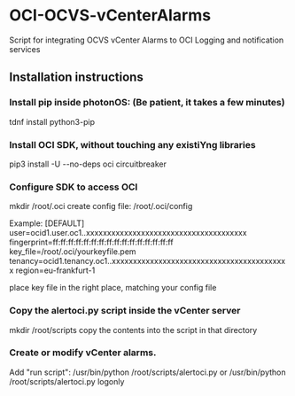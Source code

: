 # OCI-OCVS-vCenterAlarms
Script for integrating OCVS vCenter Alarms to OCI Logging and notification services

## Installation instructions

### Install pip inside photonOS: (Be patient, it takes a few minutes)
tdnf install python3-pip

### Install OCI SDK, without touching any existiYng libraries
pip3 install -U --no-deps oci circuitbreaker

### Configure SDK to access OCI
mkdir /root/.oci
create config file: /root/.oci/config

Example:
[DEFAULT]
user=ocid1.user.oc1..xxxxxxxxxxxxxxxxxxxxxxxxxxxxxxxxxxxxxx
fingerprint=ff:ff:ff:ff:ff:ff:ff:ff:ff:ff:ff:ff:ff:ff:ff:ff
key_file=/root/.oci/yourkeyfile.pem
tenancy=ocid1.tenancy.oc1..xxxxxxxxxxxxxxxxxxxxxxxxxxxxxxxxxxxxxxxxxx
region=eu-frankfurt-1

place key file in the right place, matching your config file

### Copy the alertoci.py script inside the vCenter server

mkdir /root/scripts
copy the contents into the script in that directory 

### Create or modify vCenter alarms. 

Add "run script":
/usr/bin/python /root/scripts/alertoci.py
or 
/usr/bin/python /root/scripts/alertoci.py logonly

